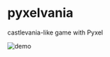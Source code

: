 # pyxelvania
castlevania-like game with Pyxel

![demo](https://github.com/Hulk89/pyxelvania/images.demo.gif)
